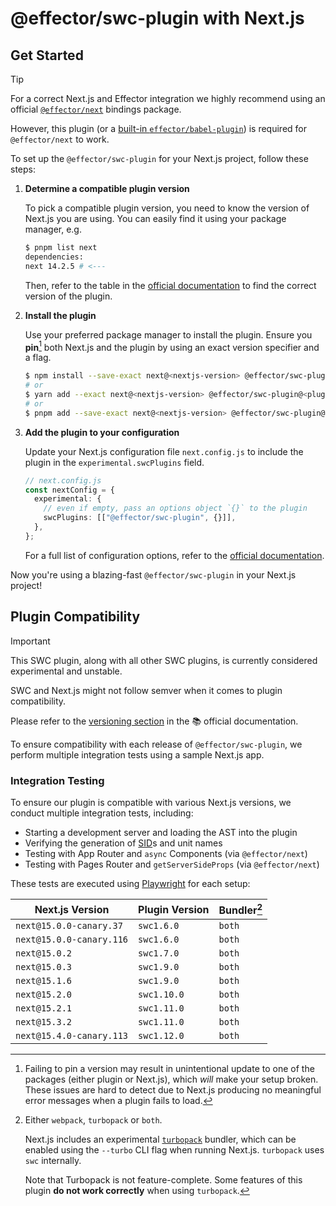 # @effector/swc-plugin with Next.js

## Get Started

> [!TIP]
> For a correct Next.js and Effector integration we highly recommend using an official [`@effector/next`](https://github.com/effector/next/#readme) bindings package.
>
> However, this plugin (or a [built-in `effector/babel-plugin`](https://effector.dev/api/effector/babel-plugin/)) is required for `@effector/next` to work.

To set up the `@effector/swc-plugin` for your Next.js project, follow these steps:

1. **Determine a compatible plugin version**

   To pick a compatible plugin version, you need to know the version of Next.js you are using. You can easily find it using your package manager, e.g.

   ```bash
   $ pnpm list next
   dependencies:
   next 14.2.5 # <---
   ```

   Then, refer to the table in the [official documentation](https://effector.dev/api/effector/swc-plugin/#installation-versioning) to find the correct version of the plugin.

1. **Install the plugin**

   Use your preferred package manager to install the plugin. Ensure you **pin**[^1] both Next.js and the plugin by using an exact version specifier and a flag.

   ```bash
   $ npm install --save-exact next@<nextjs-version> @effector/swc-plugin@<plugin-version>
   # or
   $ yarn add --exact next@<nextjs-version> @effector/swc-plugin@<plugin-version>
   # or
   $ pnpm add --save-exact next@<nextjs-version> @effector/swc-plugin@<plugin-version>
   ```

1. **Add the plugin to your configuration**

   Update your Next.js configuration file `next.config.js` to include the plugin in the `experimental.swcPlugins` field.

   ```ts
   // next.config.js
   const nextConfig = {
     experimental: {
       // even if empty, pass an options object `{}` to the plugin
       swcPlugins: [["@effector/swc-plugin", {}]],
     },
   };
   ```

   For a full list of configuration options, refer to the [official documentation](https://effector.dev/api/effector/swc-plugin/).

Now you're using a blazing-fast `@effector/swc-plugin` in your Next.js project!

## Plugin Compatibility

> [!IMPORTANT]
> This SWC plugin, along with all other SWC plugins, is currently considered experimental and unstable.
>
> SWC and Next.js might not follow semver when it comes to plugin compatibility.

Please refer to the [versioning section](https://effector.dev/api/effector/swc-plugin/#installation-versioning) in the 📚 official documentation.

To ensure compatibility with each release of `@effector/swc-plugin`, we perform multiple integration tests using a sample Next.js app.

### Integration Testing

To ensure our plugin is compatible with various Next.js versions, we conduct multiple integration tests, including:

- Starting a development server and loading the AST into the plugin
- Verifying the generation of [SID](https://effector.dev/explanation/sids/)s and unit names
- Testing with App Router and `async` Components (via `@effector/next`)
- Testing with Pages Router and `getServerSideProps` (via `@effector/next`)

These tests are executed using [Playwright](https://github.com/Microsoft/playwright) for each setup:

| Next.js Version          | Plugin Version | Bundler[^2] |
| ------------------------ | -------------- | ----------- |
| `next@15.0.0-canary.37`  | `swc1.6.0`     | `both`      |
| `next@15.0.0-canary.116` | `swc1.6.0`     | `both`      |
| `next@15.0.2`            | `swc1.7.0`     | `both`      |
| `next@15.0.3`            | `swc1.9.0`     | `both`      |
| `next@15.1.6`            | `swc1.9.0`     | `both`      |
| `next@15.2.0`            | `swc1.10.0`    | `both`      |
| `next@15.2.1`            | `swc1.11.0`    | `both`      |
| `next@15.3.2`            | `swc1.11.0`    | `both`      |
| `next@15.4.0-canary.113` | `swc1.12.0`    | `both`      |

[^1]:
    Failing to pin a version may result in unintentional update to one of the packages (either plugin or Next.js), which _will_ make your setup broken.
    These issues are hard to detect due to Next.js producing no meaningful error messages when a plugin fails to load.

[^2]: Either `webpack`, `turbopack` or `both`.

    Next.js includes an experimental [`turbopack`](https://nextjs.org/docs/architecture/turbopack) bundler, which can be enabled using the `--turbo` CLI flag when running Next.js. `turbopack` uses `swc` internally.

    Note that Turbopack is not feature-complete. Some features of this plugin **do not work correctly** when using `turbopack`.
